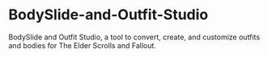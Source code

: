 BodySlide-and-Outfit-Studio
===========================

BodySlide and Outfit Studio, a tool to convert, create, and customize outfits and bodies for The Elder Scrolls and Fallout.
